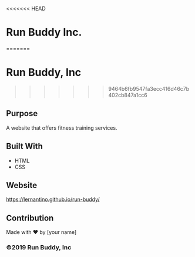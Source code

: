 <<<<<<< HEAD
# Run Buddy Inc.
=======
# Run Buddy, Inc
>>>>>>> 9464b6fb9547fa3ecc416d46c7b402cb847a1cc6

## Purpose
A website that offers fitness training services. 

## Built With
* HTML
* CSS

## Website
https://lernantino.github.io/run-buddy/

## Contribution
Made with ❤️ by [your name]

### ©️2019 Run Buddy, Inc 
